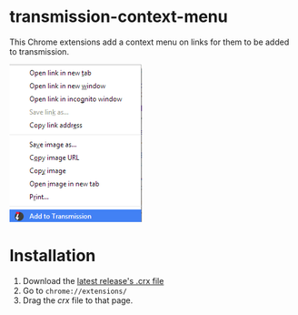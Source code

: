 transmission-context-menu
===

This Chrome extensions add a context menu on links for them to be added to transmission.

![screenshot of context menu](screenshot.png)

Installation
===

1. Download the [latest release's .crx file](https://github.com/vohof/chrome-transmission-context-menu/releases)
2. Go to `chrome://extensions/`
3. Drag the *crx* file to that page.
